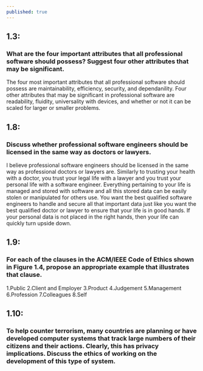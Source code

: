 ```yaml
---
published: true
---
```

## 1.3: 
### What are the four important attributes that all professional software should possess? Suggest four other attributes that may be significant. 
The four most important attributes that all professional software should possess are maintainability, efficiency, security, and dependanility.
Four other attributes that may be significant in professional software are readability, fluidity, universality with devices, and whether or not it can be scaled for larger or smaller problems. 
## 1.8: 
### Discuss whether professional software engineers should be licensed in the same way as doctors or lawyers.
I believe professional software engineers should be licensed in the same way as professional doctors or lawyers are. Similarly to trusting your health with a doctor, you trust your legal life with a lawyer and you trust your personal life with a software engineer. Everything pertaining to your life is managed and stored with software and all this stored data can be easily stolen or manipulated for others use. You want the best qualified software engineers to handle and secure all that important data just like you want the best qualified doctor or lawyer to ensure that your life is in good hands. If your personal data is not placed in the right hands, then your life can quickly turn upside down. 
## 1.9:
### For each of the clauses in the ACM/IEEE Code of Ethics shown in Figure 1.4, propose an appropriate example that illustrates that clause.
1.Public
2.Client and Employer
3.Product
4.Judgement
5.Management
6.Profession
7.Colleagues
8.Self
## 1.10: 
### To help counter terrorism, many countries are planning or have developed computer systems that track large numbers of their citizens and their actions. Clearly, this has privacy implications. Discuss the ethics of working on the development of this type of system.

